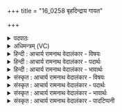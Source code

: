 +++
title = "16_0258 बृहदिन्द्राय गायत"

+++
<details><summary>पदपाठः</summary>

बृ꣣ह꣢त्। इ꣡न्द्रा꣢꣯य। गा꣣यत। म꣡रु꣢꣯तः। वृ꣣त्रह꣡न्त꣢मम्। वृ꣣त्र। ह꣡न्त꣢꣯मम्। ये꣡न꣢꣯। ज्यो꣡तिः꣢꣯। अ꣡ज꣢꣯नयन्। ऋ꣣तावृ꣡धः꣢। ऋ꣣त। वृ꣡धः꣢꣯। दे꣣व꣢म्। दे꣣वा꣡य꣢। जा꣡गृ꣢꣯वि। २५८।
</details>

<details><summary>अधिमन्त्रम् (VC)</summary>

- इन्द्रः
- नृमेधपुरुमेधावाङ्गिरसौ
- बृहती
- मध्यमः
- ऐन्द्रं काण्डम्
</details>

<details><summary>हिन्दी : आचार्य रामनाथ वेदालंकार - विषयः</summary>

अगले मन्त्र में मनुष्यों को परमेश्वर के स्तुतिगीत गाने के लिए प्रेरित किया जा रहा है।
</details>

<details><summary>हिन्दी : आचार्य रामनाथ वेदालंकार - पदार्थः</summary>

पदार्थान्वय -  हे (मरुतः) मनुष्यो ! तुम (इन्द्राय) परमैश्वर्यवान् परमात्मा के लिए (वृत्रहन्तमम्) विघ्नों व पापों के अतिशय विनाशक (बृहत्) त्वामिद्धि हवामहे साम २३४, ८०९ ऋचा पर गाये जानेवाले बृहत् नामक सामगान को (गायत) गाओ, (येन) जिस गान से (ऋतावृधः) सत्य को बढ़ानेवाले सिद्ध योगी लोग (देवाय) योगाङ्गों में कीड़ा करनेवाले साधक के लिए (देवम्) प्रकाशमान, (जागृवि) जागरणशील (ज्योतिः) अन्तःज्योति को (अजनयन्) उत्पन्न कर देते हैं ॥६॥
</details>

<details><summary>हिन्दी : आचार्य रामनाथ वेदालंकार - भावार्थः</summary>

भावार्थ -  जिस सामगान से सिद्ध योगी लोग योगाभ्यासी शिष्य को योगविद्या में निष्णात कर देते हैं, वह सामगान हमें भी गाना चाहिए ॥६॥
</details>

<details><summary>संस्कृत : आचार्य रामनाथ वेदालंकार - विषयः</summary>

अथ मनुष्या इन्द्रस्य स्तुतिगीतानि गातुं प्रेर्यन्ते।
</details>

<details><summary>संस्कृत : आचार्य रामनाथ वेदालंकार - पदार्थः</summary>

पदार्थान्वय -  हे (मरुतः) मनुष्याः ! यूयम् (इन्द्राय) परमैश्वर्यवते परमात्मने (वृत्रहन्तमम्) विघ्नानां पापानां च अतिशयेन विनाशकं (बृहत्२) ‘त्वामिद्धि हवामहे’ (साम० २३४, ८०९) इत्यस्यामृचि गीयमानं बृहदाख्यं सामगानम् (गायत) गीतिपूर्वकं सलयमुच्चारयत, (येन) गानेन (ऋतावृधः३) सत्यस्य वर्द्धयितारः सिद्धा योगिनः, (देवाय) योगाङ्गेषु क्रीडते साधकाय। दीव्यतीति देवः। दिवु क्रिडाविजिगीषाद्यर्थः, पचाद्यच्। (देवम्) प्रकाशमानम्, (जागृवि) जागरणशीलम्। जागर्तीति जागृविः। ‘जॄशॄस्तॄजागृभ्यः क्विन्’ उ० ४।५५ इति जागृधातोः क्विन् प्रत्ययः। तस्य नित्वाद् ‘ञ्नित्यादिर्नित्यम्’ अ० ६।१।१९१ इत्याद्युदात्तत्वम्। (ज्योतिः) अन्तःप्रकाशम् (अजनयन्) जनयन्ति। अत्र लडर्थे लङ् ॥६॥४
</details>

<details><summary>संस्कृत : आचार्य रामनाथ वेदालंकार - भावार्थः</summary>

भावार्थ -  येन सामगानेन सिद्धा योगिनो योगाभ्यासिनं शिष्यं योगविद्यायां निष्णातं कुर्वन्ति तत् सामगानमस्माभिरपि गेयम् ॥६॥
</details>

<details><summary>संस्कृत : आचार्य रामनाथ वेदालंकार - पादटिप्पनी</summary>

टिप्पनी -   १. ऋ० ८।८९।१, य० २०।३०। २. बृहत् महत्, सुष्ठु इत्यर्थः। इन्द्राय गायत उच्चारयत। किं तत् ? सामर्थ्यात् स्तुतिरूपम्—इति वि०। महत् स्तोत्रं बृहदाख्यमेव वा साम—इति भ०। बृहत् साम—इति सा०। महत् साम—इति य० २०।३० भाष्ये द०। ३. विवरणकारस्तु सम्बोधनान्तं पदमिदं मन्यते—‘हे ऋतावृधः, ऋतो यज्ञः तं ये वर्धयन्ति ते ऋतावृधः। तेषां सम्बोधनं ‘हे ऋतावृधः’ इति। ‘यज्ञस्य वर्धयितारः आङ्गिरसः’—इति भ०। ऋतस्य सत्यस्य वा वर्धका विश्वेदेवाः अङ्गिरसो वा ऋषयः—इति सा०। ४. दयानन्दर्षिर्यजुर्भाष्ये मन्त्रमिमं सामगानविषये व्याचष्टे।
</details>